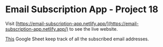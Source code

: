 # Email Subscription App - Project 18

Visit [https://email-subscription-app.netlify.app/](https://email-subscription-app.netlify.app/) to see the live website. 

[This](https://docs.google.com/spreadsheets/d/1dMVT79-J6opsAPYEQ4LmzLISLTDgjSh1T-ZNFLDEibM/edit?usp=sharing) Google Sheet keep track of all the subscribed email addresses.